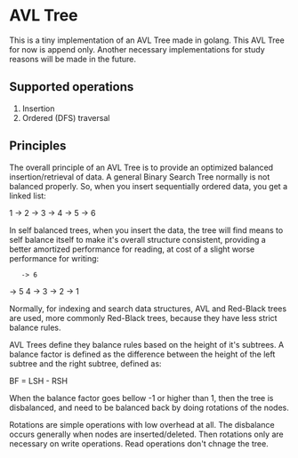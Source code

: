 # AVL Tree 

This is a tiny implementation of an AVL Tree made in golang. 
This AVL Tree for now is append only. Another necessary implementations for study 
reasons will be made in the future.

## Supported operations

1. Insertion
2. Ordered (DFS) traversal 

## Principles 

The overall principle of an AVL Tree is to provide an optimized balanced insertion/retrieval of data.
A general Binary Search Tree normally is not balanced properly. So, when you insert sequentially ordered 
data, you get a linked list:

1 -> 2 -> 3 -> 4 -> 5 -> 6 

In self balanced trees, when you insert the data, the tree will find means to self balance itself 
to make it's overall structure consistent, providing a better amortized performance for reading,
at cost of a slight worse performance for writing:

       -> 6
  -> 5 
4
       -> 3
  -> 2 
       -> 1

Normally, for indexing and search data structures, AVL and Red-Black trees are used, more commonly 
Red-Black trees, because they have less strict balance rules.

AVL Trees define they balance rules based on the height of it's subtrees.
A balance factor is defined as the difference between the height of the left subtree and the right subtree, 
defined as:

BF = LSH - RSH 

When the balance factor goes bellow -1 or higher than 1, then the tree is disbalanced, and need to be 
balanced back by doing rotations of the nodes.

Rotations are simple operations with low overhead at all. 
The disbalance occurs generally when nodes are inserted/deleted.
Then rotations only are necessary on write operations. Read operations don't chnage the tree.
